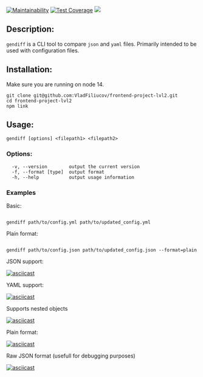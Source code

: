 [![Maintainability](https://api.codeclimate.com/v1/badges/a99a88d28ad37a79dbf6/maintainability)](https://codeclimate.com/github/VladFiliucov/frontend-project-lvl2)
[![Test Coverage](https://api.codeclimate.com/v1/badges/9342f5e640a6c0131db4/test_coverage)](https://codeclimate.com/github/VladFiliucov/frontend-project-lvl2/test_coverage)
[![](https://github.com/vladfiliucov/frontend-project-lvl2/workflows/CI/badge.svg)](https://github.com/VladFiliucov/frontend-project-lvl2/actions)

## Description:

`gendiff` is a CLI tool to compare `json` and `yaml` files. Primarily intended to be used with configuration files.

## Installation:

Make sure you are running on node 14.

```
git clone git@github.com:VladFiliucov/frontend-project-lvl2.git
cd frontend-project-lvl2
npm link
```

## Usage:

```
gendiff [options] <filepath1> <filepath2>
```

### Options:

```
  -v, --version        output the current version
  -f, --format [type]  output format
  -h, --help           output usage information
```

### Examples

Basic:
```

gendiff path/to/config.yml path/to/updated_config.yml

```

Plain format:
```

gendiff path/to/config.json path/to/updated_config.json --format=plain

```


JSON support:

[![asciicast](https://asciinema.org/a/iBIbLaQWo33WiSNAvLS3xxbvd.svg)](https://asciinema.org/a/iBIbLaQWo33WiSNAvLS3xxbvd?autoplay=1&theme=solarized-light)

YAML support:

[![asciicast](https://asciinema.org/a/5yeHN4PlmPlxbsnnciW4TvWrm.svg)](https://asciinema.org/a/5yeHN4PlmPlxbsnnciW4TvWrm?autoplay=1&theme=solarized-light)

Supports nested objects

[![asciicast](https://asciinema.org/a/hSqEVGxKA0n8YEpafgQfRKi25.svg)](https://asciinema.org/a/hSqEVGxKA0n8YEpafgQfRKi25?autoplay=1&theme=solarized-light)

Plain format:

[![asciicast](https://asciinema.org/a/euVAg6g9aojnnTAVqJxMuMmtC.svg)](https://asciinema.org/a/euVAg6g9aojnnTAVqJxMuMmtC?autoplay=1&theme=solarized-light)

Raw JSON format (usefull for debugging purposes)

[![asciicast](https://asciinema.org/a/o7dlexZZ8pp3ftLUAoQJmy4aw.svg)](https://asciinema.org/a/o7dlexZZ8pp3ftLUAoQJmy4aw)
